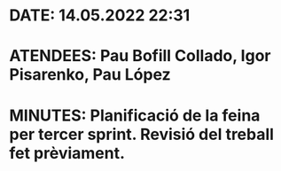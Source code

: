 # DATE: 14.05.2022 22:31

# ATENDEES: Pau Bofill Collado, Igor Pisarenko, Pau López

# MINUTES: Planificació de la feina per tercer sprint. Revisió del treball fet prèviament.
